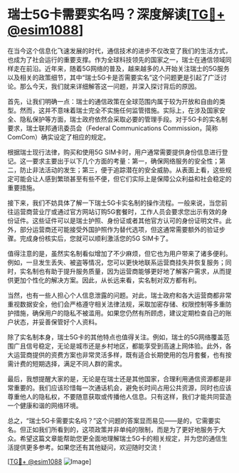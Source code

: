 # 瑞士5G卡需要实名吗？深度解读[[TG💪+ @esim1088](https://t.me/s/esim1088)]

在当今这个信息化飞速发展的时代，通信技术的进步不仅改变了我们的生活方式，也成为了社会运行的重要支撑。作为全球科技领先的国家之一，瑞士在通信领域同样走在前沿。近年来，随着5G网络的普及，越来越多的人开始关注瑞士的5G服务以及相关的政策细节，其中“瑞士5G卡是否需要实名”这个问题更是引起了广泛讨论。那么今天，我们就来详细解答这一问题，并深入探讨背后的原因。

首先，让我们明确一点：瑞士的通信政策在全球范围内属于较为开放和自由的类型。然而，这并不意味着瑞士完全不实施任何监管措施。实际上，在涉及国家安全、隐私保护等方面，瑞士政府依然会采取必要的管理手段。对于5G卡的实名制要求，瑞士联邦通讯委员会（Federal Communications Commission，简称ComCom）确实设定了相应的规定。

根据瑞士现行法律，购买和使用5G SIM卡时，用户通常需要提供身份信息进行登记。这一要求主要出于以下几个方面的考量：第一，确保网络服务的安全性；第二，防止非法活动的发生；第三，便于追踪潜在的安全威胁。从表面上看，这些规定可能会让人感到繁琐甚至有些不便，但它们实际上是保障公众利益和社会稳定的重要措施。

接下来，我们不妨具体了解一下瑞士5G卡实名制的操作流程。一般来说，当您前往运营商营业厅或通过官方网站订购5G套餐时，工作人员会要求您出示有效的身份证件。这些证件可以是瑞士护照、身份证或者其他官方认可的身份证明文件。此外，部分运营商还可能接受外国护照作为替代选项，但这通常需要额外的验证步骤。完成身份核实后，您就可以顺利激活您的5G SIM卡了。

值得注意的是，虽然实名制看似增加了不少麻烦，但它也为用户带来了诸多便利。例如，一旦发生丢失、被盗等情况，您可以更快地联系运营商挂失并恢复服务；同时，实名制也有助于提升服务质量，因为运营商能够更好地了解客户需求，从而提供更加个性化的解决方案。因此，从长远来看，实名制对双方都有利。

当然，也有一些人担心个人信息泄露的问题。对此，瑞士政府和各大运营商都非常重视数据安全，他们会严格遵守相关法律法规，采取加密存储、权限控制等多重防护措施，确保用户的隐私不被滥用。如果您仍然有所顾虑，建议定期检查自己的账户状态，并妥善保管好个人资料。

除了实名制本身，瑞士5G卡的其他特点也值得关注。例如，瑞士的5G网络覆盖范围广且信号稳定，无论是城市还是乡村地区，都能享受到高速上网体验。此外，各大运营商提供的资费方案也非常灵活多样，既有适合长期使用的包月套餐，也有按需计费的短期选择，满足不同人群的需求。

最后，我想提醒大家的是，无论是在瑞士还是其他国家，合理利用通信资源都是非常重要的。我们应该珍惜每一次通话机会，避免长时间占用公共资源，同时也应该尊重他人的隐私权，不要随意获取或传播他人信息。只有这样，我们才能共同营造一个健康和谐的网络环境。

总之，“瑞士5G卡需要实名吗？”这个问题的答案显而易见——是的，它需要实名。但正如我们所看到的，这项政策并非单纯的限制，而是为了更好地服务于大众。希望这篇文章能帮助您更全面地理解瑞士5G卡的相关规定，并为您的通信生活提供更多参考。如果您还有其他疑问，欢迎随时交流！

[[TG💪+ @esim1088](https://t.me/s/esim1088) ![Image](https://i.postimg.cc/4NQfJmqS/Snipaste-2025-05-13-00-14-12.png)]